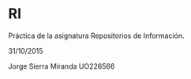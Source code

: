 # RI
Práctica de la asignatura Repositorios de Información.

31/10/2015

Jorge Sierra Miranda
UO226566